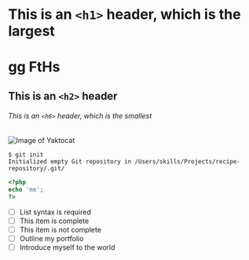 # This is an `<h1>` header, which is the largest
# gg FtHs
## This is an `<h2>` header
###### This is an `<h6>` header, which is the smallest

![Image of Yaktocat](https://octodex.github.com/images/yaktocat.png)

```
$ git init
Initialized empty Git repository in /Users/skills/Projects/recipe-repository/.git/
```

```php
<?php
echo 'me';
?>
```

- [ ] List syntax is required
- [ ] This item is complete
- [ ] This item is not complete
- [ ] Outline my portfolio
- [ ] Introduce myself to the world
